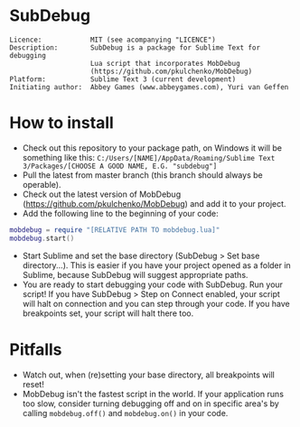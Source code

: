 SubDebug
========
	Licence:			MIT (see acompanying "LICENCE")                       
	Description:		SubDebug is a package for Sublime Text for debugging  
						Lua script that incorporates MobDebug
						(https://github.com/pkulchenko/MobDebug)      
	Platform:			Sublime Text 3 (current development)                  
	Initiating author:	Abbey Games (www.abbeygames.com), Yuri van Geffen     
	
How to install
========
* Check out this repository to your package path, on Windows it will be something like this: `C:/Users/[NAME]/AppData/Roaming/Sublime Text 3/Packages/[CHOOSE A GOOD NAME, E.G. "subdebug"]`
* Pull the latest from master branch (this branch should always be operable).
* Check out the latest version of MobDebug (https://github.com/pkulchenko/MobDebug) and add it to your project.
* Add the following line to the beginning of your code:
```lua
mobdebug = require "[RELATIVE PATH TO mobdebug.lua]"
mobdebug.start()
```
* Start Sublime and set the base directory (SubDebug > Set base directory...). This is easier if you have your project opened as a folder in Sublime, because SubDebug will suggest appropriate paths.
* You are ready to start debugging your code with SubDebug. Run your script! If you have SubDebug > Step on Connect enabled, your script  will halt on connection and you can step through your code. If you have breakpoints set, your script will halt there too.

Pitfalls
========
* Watch out, when (re)setting your base directory, all breakpoints will reset!
* MobDebug isn't the fastest script in the world. If your application runs too slow, consider turning debugging off and on in specific area's by calling `mobdebug.off()` and `mobdebug.on()` in your code.
